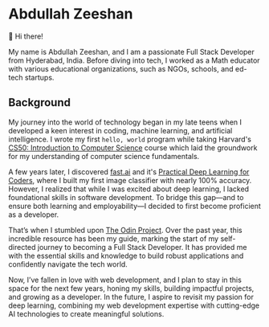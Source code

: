 # Abdullah Zeeshan

👋 Hi there!

My name is Abdullah Zeeshan, and I am a passionate Full Stack Developer from Hyderabad, India. Before diving into tech, I worked as a Math educator with various educational organizations, such as NGOs, schools, and ed-tech startups.

## Background

My journey into the world of technology began in my late teens when I developed a keen interest in coding, machine learning, and artificial intelligence. I wrote my first `hello, world` program while taking Harvard's [CS50: Introduction to Computer Science](https://pll.harvard.edu/course/cs50-introduction-computer-science) course which laid the groundwork for my understanding of computer science fundamentals.

A few years later, I discovered [fast.ai](https://www.fast.ai/) and it's [Practical Deep Learning for Coders](https://course.fast.ai/), where I built my first image classifier with nearly 100% accuracy. However, I realized that while I was excited about deep learning, I lacked foundational skills in software development. To bridge this gap—and to ensure both learning and employability—I decided to first become proficient as a developer. 

That’s when I stumbled upon [The Odin Project](https://www.theodinproject.com/). Over the past year, this incredible resource has been my guide, marking the start of my self-directed journey to becoming a Full Stack Developer. It has provided me with the essential skills and knowledge to build robust applications and confidently navigate the tech world.

Now, I’ve fallen in love with web development, and I plan to stay in this space for the next few years, honing my skills, building impactful projects, and growing as a developer. In the future, I aspire to revisit my passion for deep learning, combining my web development expertise with cutting-edge AI technologies to create meaningful solutions.

<!---
4bdullah7eeshan/4bdullah7eeshan is a ✨ special ✨ repository because its `README.md` (this file) appears on your GitHub profile.
You can click the Preview link to take a look at your changes.
--->
